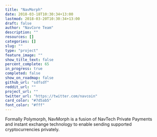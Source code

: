 ```yaml
---
title: "NavMorph"
date: 2018-03-18T10:30:34+13:00
lastmod: 2018-03-20T10:30:34+13:00
draft: false
author: "NavCore Team"
description: ""
resources: []
categories: []
slug: ""
type: "project"
feature_image: ""
show_title_text: false
percent_complete: 65
in_progress: true
completed: false
show_on_roadmap: false
github_url: "sdfsdf"
reddit_url: ""
project_url: "" 
twitter_url: "https://twitter.com/navcoin" 
card_color: "#7d5ab5"
font_color: "#fff"
---
```


Formally Polymorph, NavMorph is a fusion of NavTech Private Payments and instant exchange technology to enable sending supported cryptocurrencies privately. 
<!--more-->

